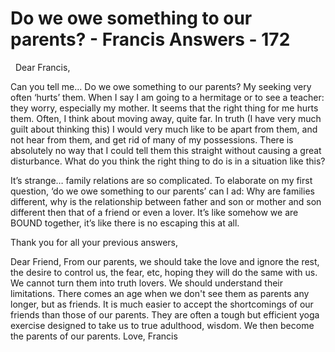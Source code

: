 # Do we owe something to our parents? - Francis Answers - 172

&nbsp;
Dear Francis,  

Can you tell me... Do we owe something to our parents? My seeking very often &lsquo;hurts&rsquo; them. When I say I am going to a hermitage or to see a teacher: they worry, especially my mother. It seems that the right thing for me hurts them. Often, I think about moving away, quite far. In truth (I have very much guilt about thinking this) I would very much like to be apart from them, and not hear from them, and get rid of many of my possessions. There is absolutely no way that I could tell them this straight without causing a great disturbance. What do you think the right thing to do is in a situation like this?  

It&rsquo;s strange&hellip; family relations are so complicated. To elaborate on my first question, &lsquo;do we owe something to our parents&rsquo; can I ad: Why are families different, why is the relationship between father and son or mother and son different then that of a friend or even a lover. It&rsquo;s like somehow we are BOUND together, it&rsquo;s like there is no escaping this at all.  

Thank you for all your previous answers,



Dear Friend, From our parents, we should take the love and ignore the rest,  the desire to control us, the fear, etc, hoping they will do the same with us. We cannot turn them into truth lovers. We should understand their limitations. There comes an age when we don't see them as parents any longer, but as friends. It is much easier to accept the shortcomings of our friends than those of our parents. They are often a tough but efficient yoga exercise designed to take us to true adulthood, wisdom. We then become the parents of our parents. Love, Francis





